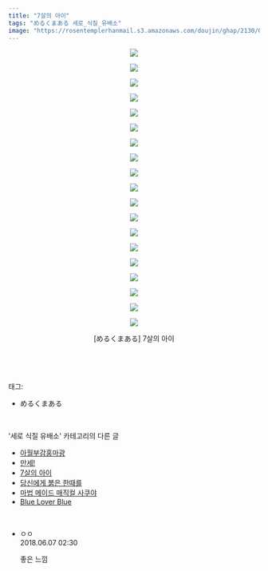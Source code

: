 ```yaml
---
title: "7살의 아이"
tags: "めるくまある 세로_식질_유배소"
image: "https://rosentemplerhanmail.s3.amazonaws.com/doujin/ghap/2130/001.jpg"
---
```

<div class="article">
<p style="text-align: center; clear: none; float: none;"><img src="{{ site.imgserver11 }}/ghap/2130/001.jpg"/></p>
<p style="text-align: center; clear: none; float: none;"><img src="{{ site.imgserver11 }}/ghap/2130/002.jpg"/></p>
<p style="text-align: center; clear: none; float: none;"><img src="{{ site.imgserver11 }}/ghap/2130/003.jpg"/></p>
<p style="text-align: center; clear: none; float: none;"><img src="{{ site.imgserver11 }}/ghap/2130/004.jpg"/></p>
<p style="text-align: center; clear: none; float: none;"><img src="{{ site.imgserver11 }}/ghap/2130/005.jpg"/></p>
<p style="text-align: center; clear: none; float: none;"><img src="{{ site.imgserver11 }}/ghap/2130/006.jpg"/></p>
<p style="text-align: center; clear: none; float: none;"><img src="{{ site.imgserver11 }}/ghap/2130/007.jpg"/></p>
<p style="text-align: center; clear: none; float: none;"><img src="{{ site.imgserver11 }}/ghap/2130/008.jpg"/></p>
<p style="text-align: center; clear: none; float: none;"><img src="{{ site.imgserver11 }}/ghap/2130/009.jpg"/></p>
<p style="text-align: center; clear: none; float: none;"><img src="{{ site.imgserver11 }}/ghap/2130/010.jpg"/></p>
<p style="text-align: center; clear: none; float: none;"><img src="{{ site.imgserver11 }}/ghap/2130/011.jpg"/></p>
<p style="text-align: center; clear: none; float: none;"><img src="{{ site.imgserver11 }}/ghap/2130/012.jpg"/></p>
<p style="text-align: center; clear: none; float: none;"><img src="{{ site.imgserver11 }}/ghap/2130/013.jpg"/></p>
<p style="text-align: center; clear: none; float: none;"><img src="{{ site.imgserver11 }}/ghap/2130/014.jpg"/></p>
<p style="text-align: center; clear: none; float: none;"><img src="{{ site.imgserver11 }}/ghap/2130/015.jpg"/></p>
<p style="text-align: center; clear: none; float: none;"><img src="{{ site.imgserver11 }}/ghap/2130/016.jpg"/></p>
<p style="text-align: center; clear: none; float: none;"><img src="{{ site.imgserver11 }}/ghap/2130/017.jpg"/></p>
<p style="text-align: center; clear: none; float: none;"><img src="{{ site.imgserver11 }}/ghap/2130/018.jpg"/></p>
<p style="text-align: center; clear: none; float: none;"><img src="{{ site.imgserver11 }}/ghap/2130/019.jpg"/></p>
<p style="text-align: center; clear: none; float: none;">[めるくまある] 7살의 아이</p>
<p><br/></p>
</div><br/>
<div class="tagTrail">
<p>태그: </p>
<ul>
<li>めるくまある</li>
</ul>
</div><br/>
<div class="another">
<p>'세로 식질 유배소' 카테고리의 다른 글</p>
<ul>
<li><a href="/ghap_2364">아월부감홍마광</a></li>
<li><a href="/ghap_2233">만세!</a></li>
<li><a href="/ghap_2130">7살의 아이</a></li>
<li><a href="/ghap_1996">당신에게 붉은 한때를</a></li>
<li><a href="/ghap_1920">마법 메이드 매직컬 사쿠야</a></li>
<li><a href="/ghap_1860">Blue Lover Blue</a></li>
</ul>
</div><br/>
<div class="cb_module cb_fluid">
<div class="cb_wrt cb_profile">
<div class="comment">
<ul>
<li class="cb_thumb_off" id="comment15267473">
<div class="cb_comment_area">
<div class="cb_info_area">
<div class="cb_section">
<span class="cb_nick_name">ㅇㅇ</span>
</div>
<div class="cb_section">
<span class="cb_date">2018.06.07 02:30 </span>
</div>
</div>
<div class="cb_dsc_comment">
<p class="cb_dsc">
											좋은 느낌
										</p>
</div>
</div></li>
</ul>
</div>
</div><!-- commentList close -->
</div><br/>
